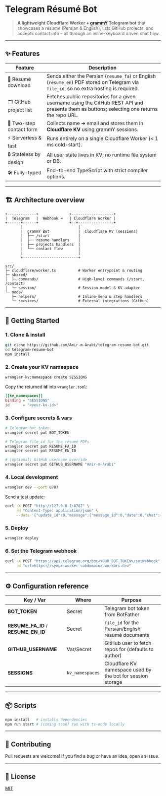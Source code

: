 # Telegram Résumé Bot

> **A lightweight Cloudflare Worker + [grammY](https://grammy.dev) Telegram bot** that showcases a résumé (Persian & English), lists GitHub projects, and accepts contact info – all through an inline-keyboard driven chat flow.

---

## ✨ Features

| Feature                  | Description                                                                                                                                  |
| ------------------------ | -------------------------------------------------------------------------------------------------------------------------------------------- |
| 📄 Résumé download       | Sends either the Persian (`resume_fa`) or English (`resume_en`) PDF stored on Telegram via `file_id`, so no extra hosting is required.       |
| 🗂 GitHub project list    | Fetches public repositories for a given username using the GitHub REST API and presents them as buttons; selecting one returns the repo URL. |
| 💬 Two-step contact form | Collects name ➜ email and stores them in **Cloudflare KV** using grammY sessions.                                                            |
| ⚡️ Serverless & fast    | Runs entirely on a single Cloudflare Worker (< 1 ms cold-start).                                                                             |
| 🔒 Stateless by design   | All user state lives in KV; no runtime file system or DB.                                                                                    |
| 🛠 Fully-typed            | End-to-end TypeScript with strict compiler options.                                                                                          |

---

## 🏗 Architecture overview

```
+-------------+              +-------------------+
|  Telegram   |  Webhook ➜   | Cloudflare Worker |
+------+------+              +--+----------------+
       |                         |
       |  grammY Bot             |  Cloudflare KV (sessions)
       |  ├── /start             |
       |  ├── resume handlers    |
       |  ├── projects handlers  |
       |  └── contact flow       |
       |                         |
       +-------------------------+
```

```
src/
├─ cloudflare/worker.ts          # Worker entrypoint & routing
├─ shared/
│  ├─ commands/                  # High-level commands (/start, /contact)
│  └─ session/                   # Session model & KV adapter
└─ node/
   ├─ helpers/                   # Inline-menu & step handlers
   └─ services/                  # External integrations (GitHub)
```

---

## 🚀 Getting Started

### 1. Clone & install

```bash
git clone https://github.com/Amir-m-Arabi/telegram-resume-bot.git
cd telegram-resume-bot
npm install
```

### 2. Create your KV namespace

```bash
wrangler kv:namespace create SESSIONS
```

Copy the returned **id** into `wrangler.toml`:

```toml
[[kv_namespaces]]
binding = "SESSIONS"
id      = "<your-kv-id>"
```

### 3. Configure secrets & vars

```bash
# Telegram bot token
wrangler secret put BOT_TOKEN

# Telegram file_id for the résumé PDFs
wrangler secret put RESUME_FA_ID
wrangler secret put RESUME_EN_ID

# (optional) GitHub username override
wrangler secret put GITHUB_USERNAME "Amir-m-Arabi"
```

### 4. Local development

```bash
wrangler dev --port 8787
```

Send a test update:

```bash
curl -X POST "http://127.0.0.1:8787" \
     -H "Content-Type: application/json" \
     --data '{"update_id":0,"message":{"message_id":0,"date":0,"chat":{"id":123,"type":"private"},"text":"/start"}}'
```

### 5. Deploy

```bash
wrangler deploy
```

### 6. Set the Telegram webhook

```bash
curl -X POST "https://api.telegram.org/bot<YOUR_BOT_TOKEN>/setWebhook" \
     -d "url=https://<your-worker-subdomain>.workers.dev"
```

---

## ⚙️ Configuration reference

| Key / Var                           | Where           | Purpose                                                     |
| ----------------------------------- | --------------- | ----------------------------------------------------------- |
| **BOT_TOKEN**                       | Secret          | Telegram bot token from BotFather                           |
| **RESUME_FA_ID** / **RESUME_EN_ID** | Secret          | `file_id` for the Persian/English résumé documents          |
| **GITHUB_USERNAME**                 | Var/Secret      | GitHub user to fetch repos for (defaults to author)         |
| **SESSIONS**                        | `kv_namespaces` | Cloudflare KV namespace used by the bot for session storage |

---

## 📦 Scripts

```bash
npm install   # installs dependencies
npm run start # (coming soon) run with ts-node locally
```

---

## 🤝 Contributing

Pull requests are welcome! If you find a bug or have an idea, open an issue.

---

## 📜 License

[MIT](LICENSE)
